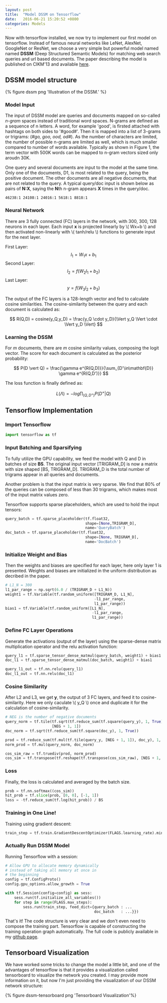```yaml
---
layout: post
title:  "Model DSSM on Tensorflow"
date:   2016-06-21 15:20:52 +0800
categories: Models
---
```


Now with tensorflow installed, we now try to implement our first model on tensorflow. Instead of famous neural networks like LeNet, AlexNet, GoogleNet or ResNet, we choose a very simple but powerful model named
named **DSSM** (Deep Structured Semantic Models) for matching web search
queries and url based documents. The paper describing the model is published on CIKM'13 and available [here](https://posenhuang.github.io/papers/cikm2013_DSSM_fullversion.pdf). 

## DSSM model structure
{% figure dssm png 'Illustration of the DSSM.' %}

### Model Input
The input of DSSM model are queries and documents mapped on so-called *n-gram* spaces instead of traditional word spaces. N-grams are defined as a sequence of n letters. A word, for example 'good', is firsted attached with hashtags on both sides to '#good#'. Then it is mapped into a list of 3-grams or trigrams: (*#go, goo, ood, od#*). As the number of characters are limited, the number of possible n-grams are limited as well, which is much smaller compared to number of words available. Typically as shown in Figure 1, the term vector with 500K words can be mapped to n-gram vectors sized only aroudn 30K. 

One query and several documents are input to the model at the same time. Only one of the documents, D1, is most related to the query, being the positive document. The other documents are all negative documents, that are not related to the query. A typical query/doc input is shown below as pairs of **N:X**, saying the **N**th n-gram appears **X** times in the query/doc. 

~~~
46238:1 24108:1 24016:1 5618:1 8818:1
~~~

### Neural Network
There are 3 fully connected (FC) layers in the network, with 300, 300, 128 neurons in each layer. Each input **x** is projected linearly by 
\\( Wx+b \\) and then activated non-linearly with \\( tanh/relu \\) functions to generate input for the next layer. 

First Layer: $$ l_1 = W_1x+b_1$$
Second Layer: $$ l_2 = f(W_2l_1+b_2) $$
Last Layer: $$ y = f(W_3l_2+b_3) $$

The output of the FC layers is a 128-length vector and fed to calculate cosine similarities. The cosine-similarity between the query and each document is calculated as:

$$ R(Q,D) = cosine(y_Q,y_D) = \frac{y_Q \cdot y_D}{\Vert y_Q \Vert \cdot \Vert y_D \Vert} $$

### Learning the DSSM

For *m* documents, there are *m* cosine similarity values, composing the logit vector. The score for each document is calculated as the posterior probability: 

$$ P(D \vert Q) = \frac{\gamma e^{R(Q,D)}}{\sum_{D'\in\mathbf{D}} \gamma e^{R(Q,D')}} $$

The loss function is finally defined as:

$$ L(\Lambda) = -log\prod_{(Q,D^+)} P(D^+\vert Q)$$

## Tensorflow Implementation

### Import Tensorflow

~~~python
import tensorflow as tf
~~~

### Input Batching and Sparsifying

To fully utilize the GPU capability, we feed the model with Q and D in batches of size **BS**. The original input vector [TRIGRAM_D] is now a matrix with size shaped [BS, TRIGRAM_D]. TRIGRAM_D is the total number of trigrams appear in all queries and documents.

Another problem is that the input matrix is very sparse. We find that 80% of the queries can be composed of less than 30 trigrams, which makes most of the input matrix values zero. 

Tensorflow supports sparse placeholders, which are used to hold the input tensors:

~~~python
query_batch = tf.sparse_placeholder(tf.float32, 
                                    shape=[None,TRIGRAM_D], 
                                    name='QueryBatch')
doc_batch = tf.sparse_placeholder(tf.float32, 
                                    shape=[None, TRIGRAM_D], 
                                    name='DocBatch')
~~~

### Initialize Weight and Bias
Then the weights and biases are specified for each layer, here only layer 1 is presented. Weights and biases are initialized in the uniform distribution as decribed in the paper.

~~~python
# L1_N = 300
l1_par_range = np.sqrt(6.0 / (TRIGRAM_D + L1_N))
weight1 = tf.Variable(tf.random_uniform([TRIGRAM_D, L1_N], 
                                        -l1_par_range, 
                                        l1_par_range))
bias1 = tf.Variable(tf.random_uniform([L1_N], 
                                       -l1_par_range, 
                                       l1_par_range))
~~~

### Define FC Layer Operations

Generate the activations (output of the layer) using the sparse-dense matrix multiplication operator and the relu activation function:

~~~python
query_l1 = tf.sparse_tensor_dense_matmul(query_batch, weight1) + bias1
doc_l1 = tf.sparse_tensor_dense_matmul(doc_batch, weight1) + bias1

query_l1_out = tf.nn.relu(query_l1)
doc_l1_out = tf.nn.relu(doc_l1)
~~~

### Cosine Similarity

After L2 and L3, we get **y**, the output of 3 FC layers, and feed it to cosine-similarity. Here we only caculate \\( y_Q \\) once and duplicate it for the calculation of cosine-similarity.

~~~python
# NEG is the number of negative documents
query_norm = tf.tile(tf.sqrt(tf.reduce_sum(tf.square(query_y), 1, True)), 
                     [NEG + 1, 1])
doc_norm = tf.sqrt(tf.reduce_sum(tf.square(doc_y), 1, True))

prod = tf.reduce_sum(tf.mul(tf.tile(query_y, [NEG + 1, 1]), doc_y), 1, True)
norm_prod = tf.mul(query_norm, doc_norm)

cos_sim_raw = tf.truediv(prod, norm_prod)
cos_sim = tf.transpose(tf.reshape(tf.transpose(cos_sim_raw), [NEG + 1, BS])) * Gamma
~~~

### Loss

Finally, the loss is calculated and averaged by the batch size. 

~~~python
prob = tf.nn.softmax((cos_sim))
hit_prob = tf.slice(prob, [0, 0], [-1, 1])
loss = -tf.reduce_sum(tf.log(hit_prob)) / BS
~~~

### Training in One Line!
Training using gradient descent:

~~~python
train_step = tf.train.GradientDescentOptimizer(FLAGS.learning_rate).minimize(loss)
~~~

### Actually Run DSSM Model

Running Tensorflow with a session:

~~~python
# Allow GPU to allocate memory dynamically 
# instead of taking all memory at once in 
# the beginning
config = tf.ConfigProto()
config.gpu_options.allow_growth = True

with tf.Session(config=config) as sess:
    sess.run(tf.initialize_all_variables())
    for step in range(FLAGS.max_steps):
        sess.run(train_step, feed_dict={query_batch : ...
                                        doc_batch   : ...}})
~~~

That's it! The code structure is very clear and we don't even need to compose the training part. Tensorflow is capable of constructing the training operation graph automatically. The full code is publicly available in my [github page](https://github.com/v-liaha/tensorflow/blob/r0.9/tensorflow/models/dssm/dssm.py).

## Tensorboard Visualization

We have worked some tricks to change the model a little bit, and one of the advantages of tensorflow is that it provides a visualization called tensorboard to visualize the network you created. I may provide more information on it, but now I'm just providing the visualization of our DSSM network structure:

{% figure dssm-tensorboard png 'Tensorboard Visualization'%}